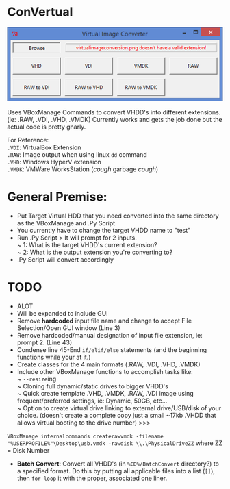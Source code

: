 # ConVertual
<p align="center">
<img src='https://github.com/BiTinerary/ConVertual/blob/master/VirtualImageConverter.gif'><br>
</p>

Uses VBoxManage Commands to convert VHDD's into different extensions. (ie: .RAW, .VDI, .VHD, .VMDK) Currently works and gets the job done but the actual code is pretty gnarly. 

For Reference:<br>
`.VDI`: VirtualBox Extension<br>
`.RAW`: Image output when using linux `dd` command<br>
`.VHD`: Windows HyperV extension<br>
`.VMDK`: VMWare WorksStation (*cough* garbage *cough*)<br>

# General Premise:
* Put Target Virtual HDD that you need converted into the same directory as the VBoxManage and .Py Script
* You currently have to change the target VHDD name to "test"
* Run .Py Script > It will prompt for 2 inputs.<br>
  ~ 1: What is the target VHDD's current extension?<br>
  ~ 2: What is the output extension you're converting to?<br>
* .Py Script will convert accordingly

# TODO
* ALOT
* Will be expanded to include GUI
* Remove **hardcoded** input file name and change to accept File Selection/Open GUI window (Line 3)
* Remove hardcoded/manual designation of input file extension, ie: prompt 2. (Line 43)
* Condense line 45-End `if/elif/else` statements (and the beginning functions while your at it.)
* Create classes for the 4 main formats (.RAW, .VDI, .VHD, .VMDK)
* Include other VBoxManage functions to accomplish tasks like:<br>
  ~ `--resize`ing<br>
  ~ Cloning full dynamic/static drives to bigger VHDD's<br>
  ~ Quick create template .VHD, .VMDK, .RAW, .VDI image using frequent/preferred settings, ie: Dynamic, 50GB, etc...<br>
  ~ Option to create virtual drive linking to external drive/USB/disk of your choice. (doesn't create a complete copy just a small ~17kb .VHDD that allows virtual booting to the drive number) >>>

`VBoxManage internalcommands createrawvmdk -filename "%USERPROFILE%"\Desktop\usb.vmdk -rawdisk \\.\PhysicalDriveZZ` where ZZ = Disk Number 

* **Batch Convert**: Convert all VHDD's (in `%CD%/BatchConvert` directory?) to a specified format. Do this by putting all applicable files into a list (`[]`), then `for loop` it with the proper, associated one liner.




